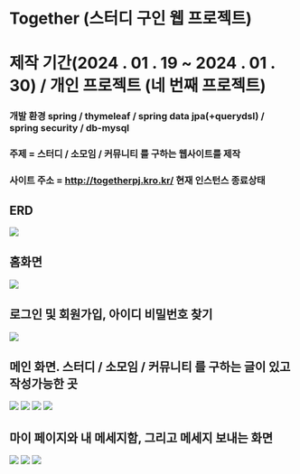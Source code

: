 
# Together (스터디 구인 웹 프로젝트)
  
# 제작 기간(2024 . 01 . 19 ~ 2024 . 01 . 30)  / 개인 프로젝트 (네 번째 프로젝트) 

### 개발 환경 spring / thymeleaf / spring data jpa(+querydsl) / spring security / db-mysql
  
### 주제 = 스터디 / 소모임 / 커뮤니티 를 구하는 웹사이트를 제작       
  
### 사이트 주소 = http://togetherpj.kro.kr/ 현재 인스턴스 종료상태  
 
    
  
## ERD
<img src="pictures/ERD.png">

## 홈화면
<img src="pictures/home.png">

## 로그인 및 회원가입, 아이디 비밀번호 찾기
<img src="pictures/login.png">

## 메인 화면. 스터디 / 소모임 / 커뮤니티 를 구하는 글이 있고 작성가능한 곳
<img src="pictures/study.png">
<img src="pictures/group.png">
<img src="pictures/community.png">
<img src="pictures/boardDetail.png">

## 마이 페이지와 내 메세지함, 그리고 메세지 보내는 화면
<img src="pictures/mypage.png">
<img src="pictures/mymessage.png">
<img src="pictures/message.png">
